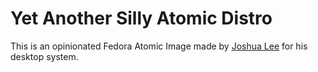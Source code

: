 # Yet Another Silly Atomic Distro

This is an opinionated Fedora Atomic Image made by [Joshua Lee](https://10leej.com) for his desktop system.
